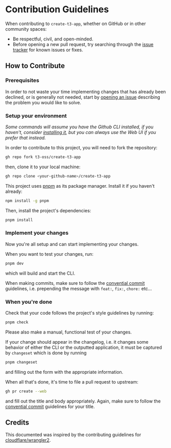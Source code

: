 # Contribution Guidelines

When contributing to `create-t3-app`, whether on GitHub or in other community spaces:

- Be respectful, civil, and open-minded.
- Before opening a new pull request, try searching through the [issue tracker](https://github.com/nexxeln/create-t3-app/issues) for known issues or fixes.

## How to Contribute

### Prerequisites

In order to not waste your time implementing changes that has already been declined, or is generally not needed, start by [opening an issue](https://github.com/t3-oss/create-t3-app/issues/new/choose) describing the problem you would like to solve.

### Setup your environment

_Some commands will assume you have the Github CLI installed, if you haven't, consider [installing it](https://github.com/cli/cli#installation), but you can always use the Web UI if you prefer that instead._

In order to contribute to this project, you will need to fork the repository:

```bash
gh repo fork t3-oss/create-t3-app
```

then, clone it to your local machine:

```bash
gh repo clone <your-github-name>/create-t3-app
```

This project uses [pnpm](https://pnpm.io) as its package manager. Install it if you haven't already:

```bash
npm install -g pnpm
```

Then, install the project's dependencies:

```bash
pnpm install
```

### Implement your changes

Now you're all setup and can start implementing your changes.

When you want to test your changes, run:

```bash
pnpm dev
```

which will build and start the CLI.

When making commits, make sure to follow the [convential commit](https://www.conventionalcommits.org/en/v1.0.0/) guidelines, i.e. prepending the message with `feat:`, `fix:`, `chore:` etc...

### When you're done

Check that your code follows the project's style guidelines by running:

```bash
pnpm check
```

Please also make a manual, functional test of your changes.

If your change should appear in the changelog, i.e. it changes some behavior of either the CLI or the outputted application, it must be captured by `changeset` which is done by running

```bash
pnpm changeset
```

and filling out the form with the appropriate information.

When all that's done, it's time to file a pull request to upstream:

```bash
gh pr create --web
```

and fill out the title and body appropriately. Again, make sure to follow the [convential commit](https://www.conventionalcommits.org/en/v1.0.0/) guidelines for your title.

## Credits

This documented was inspired by the contributing guidelines for [cloudflare/wrangler2](https://github.com/cloudflare/wrangler2/blob/main/CONTRIBUTING.md).
